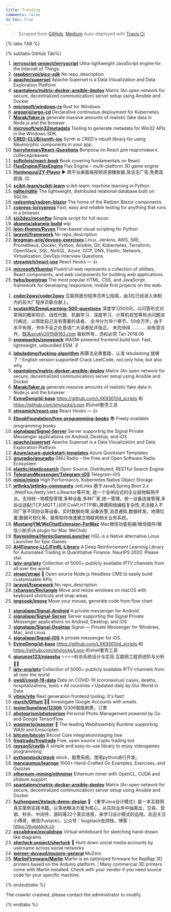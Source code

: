 ```yaml
---
title: Trending
comments: false
no_toc: true
---
```


> Scraped from [GitHub](https://github.com/trending), [Medium](https://medium.com/topic/popular)
Auto-deployed with [Travis Ci](https://travis-ci.org/)

{% tabs TAB %}
<!-- tab GitHub -->
{% subtabs GitHub Tab%}
<!-- tab Daily -->
1. [**jerryscript-project/jerryscript**](https://github.com/jerryscript-project/jerryscript)
Ultra-lightweight JavaScript engine for the Internet of Things.
2. [**raspberrypi/pico-sdk**](https://github.com/raspberrypi/pico-sdk)
No repo_description
3. [**apache/superset**](https://github.com/apache/superset)
Apache Superset is a Data Visualization and Data Exploration Platform
4. [**spantaleev/matrix-docker-ansible-deploy**](https://github.com/spantaleev/matrix-docker-ansible-deploy)
Matrix (An open network for secure, decentralized communication) server setup using Ansible and Docker
5. [**microsoft/windows-rs**](https://github.com/microsoft/windows-rs)
Rust for Windows
6. [**argoproj/argo-cd**](https://github.com/argoproj/argo-cd)
Declarative continuous deployment for Kubernetes.
7. [**Marak/faker.js**](https://github.com/Marak/faker.js)
generate massive amounts of realistic fake data in Node.js and the browser
8. [**microsoft/win32metadata**](https://github.com/microsoft/win32metadata)
Tooling to generate metadata for Win32 APIs in the Windows SDK.
9. [**CRED-CLUB/synth-ios**](https://github.com/CRED-CLUB/synth-ios)
Synth is CRED's inbuilt library for using Neumorphic components in your app.
10. [**harryheman/React-Questions**](https://github.com/harryheman/React-Questions)
Вопросы по React для подготовки к собеседованию
11. [**softchris/react-book**](https://github.com/softchris/react-book)
Book covering fundamentals on React
12. [**FlaxEngine/FlaxEngine**](https://github.com/FlaxEngine/FlaxEngine)
Flax Engine – multi-platform 3D game engine
13. [**Hunlongyu/ZY-Player**](https://github.com/Hunlongyu/ZY-Player)
▶️ 跨平台桌面端视频资源播放器.简洁无广告.免费高颜值. 🎞
14. [**scikit-learn/scikit-learn**](https://github.com/scikit-learn/scikit-learn)
scikit-learn: machine learning in Python
15. [**rqlite/rqlite**](https://github.com/rqlite/rqlite)
The lightweight, distributed relational database built on SQLite.
16. [**radzenhq/radzen-blazor**](https://github.com/radzenhq/radzen-blazor)
The home of the Radzen Blazor components.
17. [**cypress-io/cypress**](https://github.com/cypress-io/cypress)
Fast, easy and reliable testing for anything that runs in a browser.
18. [**six2dez/reconftw**](https://github.com/six2dez/reconftw)
Simple script for full recon
19. [**akaneia/akaneia-build**](https://github.com/akaneia/akaneia-build)
wip
20. [**leon-thomm/Ryven**](https://github.com/leon-thomm/Ryven)
Flow-based visual scripting for Python
21. [**laravel/framework**](https://github.com/laravel/framework)
No repo_description
22. [**bregman-arie/devops-exercises**](https://github.com/bregman-arie/devops-exercises)
Linux, Jenkins, AWS, SRE, Prometheus, Docker, Python, Ansible, Git, Kubernetes, Terraform, OpenStack, SQL, NoSQL, Azure, GCP, DNS, Elastic, Network, Virtualization. DevOps Interview Questions
23. [**streamich/react-use**](https://github.com/streamich/react-use)
React Hooks — 👍
24. [**microsoft/fluentui**](https://github.com/microsoft/fluentui)
Fluent UI web represents a collection of utilities, React components, and web components for building web applications.
25. [**twbs/bootstrap**](https://github.com/twbs/bootstrap)
The most popular HTML, CSS, and JavaScript framework for developing responsive, mobile first projects on the web.
<!-- endtab -->
<!-- tab Weekly -->
1. [**coder2gwy/coder2gwy**](https://github.com/coder2gwy/coder2gwy)
互联网首份程序员考公指南，由3位已经进入体制内的前大厂程序员联合献上。
2. [**scutan90/DeepLearning-500-questions**](https://github.com/scutan90/DeepLearning-500-questions)
深度学习500问，以问答形式对常用的概率知识、线性代数、机器学习、深度学习、计算机视觉等热点问题进行阐述，以帮助自己及有需要的读者。 全书分为18个章节，50余万字。由于水平有限，书中不妥之处恳请广大读者批评指正。 未完待续............ 如有意合作，联系scutjy2015@163.com 版权所有，违权必究 Tan 2018.06
3. [**snowpackjs/snowpack**](https://github.com/snowpackjs/snowpack)
WASM-powered frontend build tool. Fast, lightweight, unbundled ESM. ✌️
4. [**labuladong/fucking-algorithm**](https://github.com/labuladong/fucking-algorithm)
刷算法全靠套路，认准 labuladong 就够了！English version supported! Crack LeetCode, not only how, but also why.
5. [**spantaleev/matrix-docker-ansible-deploy**](https://github.com/spantaleev/matrix-docker-ansible-deploy)
Matrix (An open network for secure, decentralized communication) server setup using Ansible and Docker
6. [**Marak/faker.js**](https://github.com/Marak/faker.js)
generate massive amounts of realistic fake data in Node.js and the browser
7. [**EvineDeng/jd-base**](https://github.com/EvineDeng/jd-base)
https://github.com/LXK9301/jd_scripts 和 https://github.com/shylocks/Loon 的shell套壳工具
8. [**streamich/react-use**](https://github.com/streamich/react-use)
React Hooks — 👍
9. [**EbookFoundation/free-programming-books**](https://github.com/EbookFoundation/free-programming-books)
📚 Freely available programming books
10. [**signalapp/Signal-Server**](https://github.com/signalapp/Signal-Server)
Server supporting the Signal Private Messenger applications on Android, Desktop, and iOS
11. [**apache/superset**](https://github.com/apache/superset)
Apache Superset is a Data Visualization and Data Exploration Platform
12. [**Azure/azure-quickstart-templates**](https://github.com/Azure/azure-quickstart-templates)
Azure Quickstart Templates
13. [**gnuradio/gnuradio**](https://github.com/gnuradio/gnuradio)
GNU Radio – the Free and Open Software Radio Ecosystem
14. [**elastic/elasticsearch**](https://github.com/elastic/elasticsearch)
Open Source, Distributed, RESTful Search Engine
15. [**TelegramMessenger/Telegram-iOS**](https://github.com/TelegramMessenger/Telegram-iOS)
Telegram-iOS
16. [**minio/minio**](https://github.com/minio/minio)
High Performance, Kubernetes Native Object Storage
17. [**jetlinks/jetlinks-community**](https://github.com/jetlinks/jetlinks-community)
JetLinks 基于Java8,Spring Boot 2.x ,WebFlux,Netty,Vert.x,Reactor等开发, 是一个全响应式的企业级物联网平台。支持统一物模型管理,多种设备,多种厂家,统一管理。统一设备连接管理,多协议适配(TCP,MQTT,UDP,CoAP,HTTP等),屏蔽网络编程复杂性,灵活接入不同厂家不同协议等设备。实时数据处理,设备告警,消息通知,数据转发。地理位置,数据可视化等。能帮助你快速建立物联网相关业务系统。
18. [**MustangYM/WeChatExtension-ForMac**](https://github.com/MustangYM/WeChatExtension-ForMac)
Mac微信功能拓展/微信插件/微信小助手(A plugin for Mac WeChat)
19. [**flavioislima/HeroicGamesLauncher**](https://github.com/flavioislima/HeroicGamesLauncher)
HGL is a Native alternative Linux Launcher for Epic Games
20. [**AI4Finance-LLC/FinRL-Library**](https://github.com/AI4Finance-LLC/FinRL-Library)
A Deep Reinforcement Learning Library for Automated Trading in Quantitative Finance. NeurIPS 2020. Please star.
21. [**iptv-org/iptv**](https://github.com/iptv-org/iptv)
Collection of 5000+ publicly available IPTV channels from all over the world
22. [**strapi/strapi**](https://github.com/strapi/strapi)
🚀 Open source Node.js Headless CMS to easily build customisable APIs
23. [**laravel/framework**](https://github.com/laravel/framework)
No repo_description
24. [**rxhanson/Rectangle**](https://github.com/rxhanson/Rectangle)
Move and resize windows on macOS with keyboard shortcuts and snap areas
25. [**imgcook/imove**](https://github.com/imgcook/imove)
Move your mouse, generate code from flow chart
<!-- endtab -->
<!-- tab Monthly -->
1. [**signalapp/Signal-Android**](https://github.com/signalapp/Signal-Android)
A private messenger for Android.
2. [**signalapp/Signal-Server**](https://github.com/signalapp/Signal-Server)
Server supporting the Signal Private Messenger applications on Android, Desktop, and iOS
3. [**signalapp/Signal-Desktop**](https://github.com/signalapp/Signal-Desktop)
Signal — Private Messenger for Windows, Mac, and Linux
4. [**signalapp/Signal-iOS**](https://github.com/signalapp/Signal-iOS)
A private messenger for iOS.
5. [**EvineDeng/jd-base**](https://github.com/EvineDeng/jd-base)
https://github.com/LXK9301/jd_scripts 和 https://github.com/shylocks/Loon 的shell套壳工具
6. [**qiurunze123/miaosha**](https://github.com/qiurunze123/miaosha)
⭐⭐⭐⭐秒杀系统设计与实现.互联网工程师进阶与分析🙋🐓
7. [**iptv-org/iptv**](https://github.com/iptv-org/iptv)
Collection of 5000+ publicly available IPTV channels from all over the world
8. [**owid/covid-19-data**](https://github.com/owid/covid-19-data)
Data on COVID-19 (coronavirus) cases, deaths, hospitalizations, tests • All countries • Updated daily by Our World in Data
9. [**vitejs/vite**](https://github.com/vitejs/vite)
Next generation frontend tooling. It's fast!
10. [**mxrch/GHunt**](https://github.com/mxrch/GHunt)
🕵️‍♂️ Investigate Google Accounts with emails.
11. [**testerSunshine/12306**](https://github.com/testerSunshine/12306)
12306智能刷票，订票
12. [**photoprism/photoprism**](https://github.com/photoprism/photoprism)
Personal Photo Management powered by Go and Google TensorFlow
13. [**wasmerio/wasmer**](https://github.com/wasmerio/wasmer)
🚀 The leading WebAssembly Runtime supporting WASI and Emscripten
14. [**bitcoin/bitcoin**](https://github.com/bitcoin/bitcoin)
Bitcoin Core integration/staging tree
15. [**freqtrade/freqtrade**](https://github.com/freqtrade/freqtrade)
Free, open source crypto trading bot
16. [**raysan5/raylib**](https://github.com/raysan5/raylib)
A simple and easy-to-use library to enjoy videogames programming
17. [**pythonstock/stock**](https://github.com/pythonstock/stock)
stock，股票系统。使用python进行开发。
18. [**inancgumus/learngo**](https://github.com/inancgumus/learngo)
1000+ Hand-Crafted Go Examples, Exercises, and Quizzes
19. [**ethereum-mining/ethminer**](https://github.com/ethereum-mining/ethminer)
Ethereum miner with OpenCL, CUDA and stratum support
20. [**spantaleev/matrix-docker-ansible-deploy**](https://github.com/spantaleev/matrix-docker-ansible-deploy)
Matrix (An open network for secure, decentralized communication) server setup using Ansible and Docker
21. [**fuzhengwei/itstack-demo-design**](https://github.com/fuzhengwei/itstack-demo-design)
🎨 《重学Java设计模式》是一本互联网真实案例实践书籍。以落地解决方案为核心，从实际业务中抽离出，交易、营销、秒杀、中间件、源码等22个真实场景，来学习设计模式的运用。欢迎关注小傅哥，微信(fustack)，公众号：bugstack虫洞栈，博客：https://bugstack.cn
22. [**excalidraw/excalidraw**](https://github.com/excalidraw/excalidraw)
Virtual whiteboard for sketching hand-drawn like diagrams
23. [**sherlock-project/sherlock**](https://github.com/sherlock-project/sherlock)
🔎 Hunt down social media accounts by username across social networks
24. [**werner-duvaud/muzero-general**](https://github.com/werner-duvaud/muzero-general)
MuZero
25. [**MarlinFirmware/Marlin**](https://github.com/MarlinFirmware/Marlin)
Marlin is an optimized firmware for RepRap 3D printers based on the Arduino platform. | Many commercial 3D printers come with Marlin installed. Check with your vendor if you need source code for your specific machine.
<!-- endtab -->
{% endsubtabs %}
<!-- endtab -->
<!-- tab Medium -->
The crawler crashed, please contact the administrator to modify.
<!-- endtab -->
{% endtabs %}

